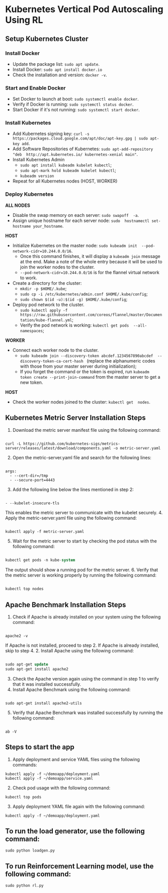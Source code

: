 
# Kubernetes Vertical Pod Autoscaling Using RL
## Setup Kubernetes Cluster



### Install Docker

- Update the package list: `sudo apt update`.
- Install Docker: `sudo apt install docker.io` 
- Check the installation and version: `docker -v`.

### Start and Enable Docker

- Set Docker to launch at boot: `sudo systemctl enable docker`.
- Verify if Docker is running: `sudo systemctl status docker`.
- Start Docker if it's not running: `sudo systemctl start docker`.

### Install Kubernetes

- Add Kubernetes signing key: `curl -s 
https://packages.cloud.google.com/apt/doc/apt-key.gpg | sudo apt-key add`.
- Add Software Repositories of Kubernetes: `sudo apt-add-repository "deb 
http://apt.kubernetes.io/ kubernetes-xenial main"`.
- Install Kubernetes Admin
    - `sudo apt install kubeadm kubelet kubectl`;
    - `sudo apt-mark hold kubeadm kubelet kubectl`;
    - `kubeadm version` 
- Repeat for all Kubernetes nodes (HOST, WORKER)

### Deploy Kubernetes

**ALL NODES**
 - Disable the swap memory on each server: `sudo swapoff 
-a`.
-  Assign unique hostname for each server node: `sudo 
hostnamectl set-hostname your_hostname`. <br>

**HOST** 
- Initialize Kubernetes on the master node: `sudo kubeadm init 
--pod-network-cidr=10.244.0.0/16`.
    - Once this command finishes, it will display a `kubeadm join` message 
at the end. Make a note of the whole entry because it will be used to join 
the worker nodes to the cluster.
    - `--pod-network-cidr=10.244.0.0/16` is for the flannel virtual 
network to work.
-  Create a directory for the cluster:
    - `mkdir -p $HOME/.kube`;
    - `sudo cp -i /etc/kubernetes/admin.conf $HOME/.kube/config`;
    - `sudo chown $(id -u):$(id -g) $HOME/.kube/config`;
-  Deploy pod network to the cluster. 
    - `sudo kubectl apply -f 
https://raw.githubusercontent.com/coreos/flannel/master/Documentation/kube-flannel.yml`;
    - Verify the pod network is working: `kubectl get pods 
--all-namespaces`; <br>

**WORKER** 
- Connect each worker node to the cluster.
    - `sudo kubeadm join --discovery-token abcdef.1234567890abcdef 
--discovery-token-ca-cert-hash ` (replace the alphanumeric codes with 
those from your master server during initialization);
    - If you forget the command or the token is expired, run `kubeadm 
token create --print-join-command` from the master server to get a new 
token.<br>

**HOST** 
 - Check the worker nodes joined to the cluster: `kubectl get 
nodes`. 

## Kubernetes Metric Server Installation Steps 
1. Download the metric server manifest file using the following command:

```arduino

curl -L https://github.com/kubernetes-sigs/metrics-server/releases/latest/download/components.yaml -o metric-server.yaml
``` 
2. Open the metric-server.yaml file and search for the following lines:

```less

args:
  - --cert-dir=/tmp
  - --secure-port=4443
``` 
3. Add the following line below the lines mentioned in step 2:

```css

- --kubelet-insecure-tls
```

This enables the metric server to communicate with the kubelet securely. 
4. Apply the metric-server.yaml file using the following command:

```

kubectl apply -f metric-server.yaml
``` 
5. Wait for the metric server to start by checking the pod status with the following command:

```sql

kubectl get pods -n kube-system
```

The output should show a running pod for the metric server. 
6. Verify that the metric server is working properly by running the following command:

```css

kubectl top nodes
```
## Apache Benchmark Installation Steps 
1. Check if Apache is already installed on your system using the following command:

```

apache2 -v
```

If Apache is not installed, proceed to step 2. If Apache is already installed, skip to step 4. 
2. Install Apache using the following command:

```sql

sudo apt-get update
sudo apt-get install apache2
```
3. Check the Apache version again using the command in step 1 to verify that it was installed successfully. 
4. Install Apache Benchmark using the following command:

```arduino

sudo apt-get install apache2-utils
``` 
5. Verify that Apache Benchmark was installed successfully by running the following command:

```

ab -V
```
## Steps to start the app


1. Apply deployment and service YAML files using the following commands:     
```
kubectl apply -f ~/demoapp/deployment.yaml
kubectl apply -f ~/demoapp/service.yaml
```
2. Check pod usage with the following command:
```
kubectl top pods
``` 
3. Apply deployment YAML file again with the following command:     
```
kubectl apply -f ~/demoapp/deployment.yaml
```

## To run the load generator, use the following command:

```
sudo python loadgen.py
```

## To run Reinforcement Learning model, use the following command:

```
sudo python rl.py
```

